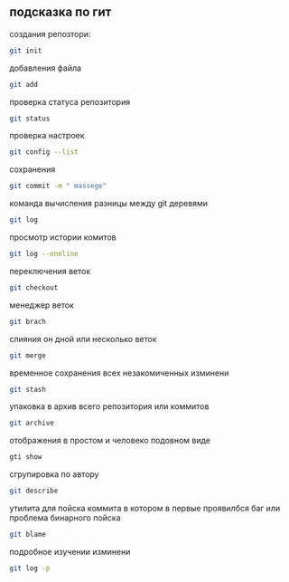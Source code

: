 ## подсказка по гит

создания репозтори:
```sh
git init 
```
добавления файла 
```sh
git add
```
проверка статуса репозитория 
```sh
git status
```
проверка настроек 
```sh
git config --list
```
сохранения 
```sh
git commit -m " massege"
```
команда вычисления разницы между git деревями
```sh
git log
```
просмотр истории комитов
```sh
git log --oneline
```
переключения веток 
```sh
git checkout 
```
менеджер веток 
```sh
git brach
```
слияния он
дной или несколько веток
```sh
git merge
```
временное сохранения всех незакомиченных изминени
```sh
git stash
```
упаковка в архив всего репозитория или коммитов
```sh
git archive
```
отображения в простом и человеко подовном виде
```sh
gti show
```
сгрупировка по автору 
```sh
git describe
```
утилита для пойска коммита в котором в первые проявилбся баг или проблема бинарного пойска
```sh
git blame
```
подробное изучении изминени
```sh
git log -p
```
